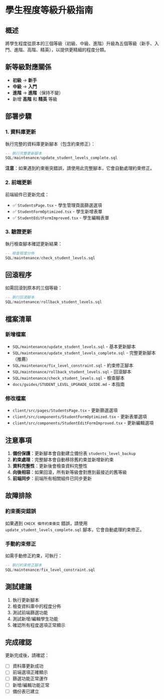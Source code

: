 # 學生程度等級升級指南

## 概述
將學生程度從原本的三個等級（初級、中級、進階）升級為五個等級（新手、入門、進階、高階、精英），以提供更精細的程度分類。

## 新等級對應關係
- **初級** → **新手**
- **中級** → **入門**  
- **進階** → **進階**（保持不變）
- 新增 **高階** 和 **精英** 等級

## 部署步驟

### 1. 資料庫更新
執行完整的資料庫更新腳本（包含約束修正）：
```sql
-- 執行完整更新腳本
SQL/maintenance/update_student_levels_complete.sql
```

**注意**：如果遇到約束衝突錯誤，請使用此完整腳本，它會自動處理約束修正。

### 2. 前端更新
前端組件已更新完成：
- ✅ `StudentsPage.tsx` - 學生管理頁面篩選選項
- ✅ `StudentFormOptimized.tsx` - 學生新增表單
- ✅ `StudentEditFormImproved.tsx` - 學生編輯表單

### 3. 驗證更新
執行檢查腳本確認更新結果：
```sql
-- 檢查程度分佈
SQL/maintenance/check_student_levels.sql
```

## 回滾程序

如需回滾到原本的三個等級：
```sql
-- 執行回滾腳本
SQL/maintenance/rollback_student_levels.sql
```

## 檔案清單

### 新增檔案
- `SQL/maintenance/update_student_levels.sql` - 基本更新腳本
- `SQL/maintenance/update_student_levels_complete.sql` - 完整更新腳本（推薦）
- `SQL/maintenance/fix_level_constraint.sql` - 約束修正腳本
- `SQL/maintenance/rollback_student_levels.sql` - 回滾腳本
- `SQL/maintenance/check_student_levels.sql` - 檢查腳本
- `docs/guides/STUDENT_LEVEL_UPGRADE_GUIDE.md` - 本指南

### 修改檔案
- `client/src/pages/StudentsPage.tsx` - 更新篩選選項
- `client/src/components/StudentFormOptimized.tsx` - 更新表單選項
- `client/src/components/StudentEditFormImproved.tsx` - 更新編輯選項

## 注意事項

1. **備份保護**：更新腳本會自動建立備份表 `students_level_backup`
2. **約束處理**：完整腳本會自動移除舊約束並新增新約束
3. **資料完整性**：更新後會檢查資料完整性
4. **向後相容**：如果回滾，所有新等級會對應到最接近的舊等級
5. **前端同步**：前端所有相關組件已同步更新

## 故障排除

### 約束衝突錯誤
如果遇到 `CHECK 條件約束衝突` 錯誤，請使用 `update_student_levels_complete.sql` 腳本，它會自動處理約束修正。

### 手動約束修正
如需手動修正約束，可執行：
```sql
-- 執行約束修正腳本
SQL/maintenance/fix_level_constraint.sql
```

## 測試建議

1. 執行更新腳本
2. 檢查資料庫中的程度分佈
3. 測試前端篩選功能
4. 測試新增/編輯學生功能
5. 確認所有程度選項正常顯示

## 完成確認

更新完成後，請確認：
- [ ] 資料庫更新成功
- [ ] 前端選項正確顯示
- [ ] 篩選功能正常運作
- [ ] 新增/編輯功能正常
- [ ] 備份表已建立 